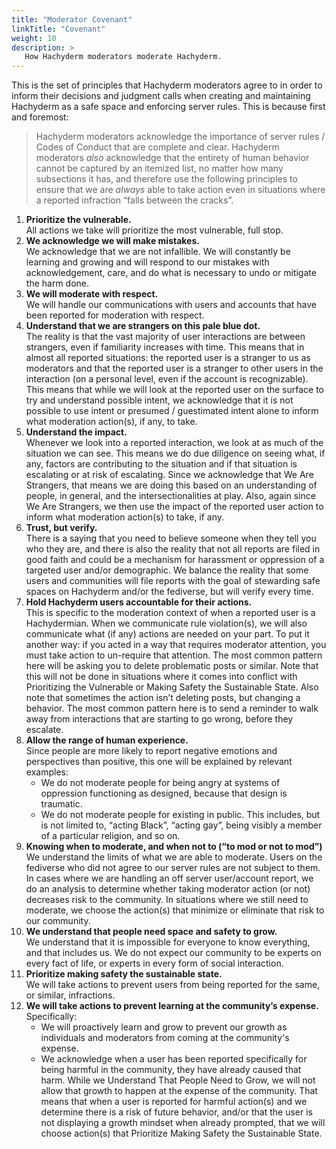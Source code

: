 ```yaml
---
title: "Moderator Covenant"
linkTitle: "Covenant"
weight: 10
description: >
   How Hachyderm moderators moderate Hachyderm.
---
```


This is the set of principles that Hachyderm moderators agree to
in order to inform their decisions and judgment calls when
creating and maintaining Hachyderm as a safe space and enforcing
server rules. This is because first and foremost:

> Hachyderm moderators acknowledge the importance of server rules /
> Codes of Conduct that are complete and clear. Hachyderm moderators
> _also_ acknowledge that the entirety of human behavior cannot be
> captured by an itemized list, no matter how many subsections it has, and
> therefore use the following principles to ensure that we are
> _always_ able to take action even in situations where a reported
> infraction “falls between the cracks”.

1. **Prioritize the vulnerable.**<br />All actions we take will prioritize the most vulnerable, full stop.
1. **We acknowledge we will make mistakes.**<br />
We acknowledge that we are not infallible. We will constantly be
learning and growing and will respond to our mistakes with
acknowledgement, care, and do what is necessary to undo or
mitigate the harm done.
1. **We will moderate with respect.**<br />
We will handle our communications with users and accounts that
have been reported for moderation with respect.
1. **Understand that we are strangers on this pale blue dot.**<br />
The reality is that the vast majority of user interactions are
between strangers, even if familiarity increases with time. This
means that in almost all reported situations: the reported user is
a stranger to us as moderators and that the reported user is a
stranger to other users in the interaction (on a personal level,
even if the account is recognizable). This means that while we
will look at the reported user on the surface to try and
understand possible intent, we acknowledge that it is not possible
to use intent or presumed / guestimated intent alone to inform
what moderation action(s), if any, to take.
1. **Understand the impact.**<br />
Whenever we look into a reported interaction, we look at as much
of the situation we can see. This means we do due diligence on
seeing what, if any, factors are contributing to the situation and
if that situation is escalating or at risk of escalating. Since we
acknowledge that We Are Strangers, that means we are doing this
based on an understanding of people, in general, and the
intersectionalities at play. Also, again since We Are Strangers,
we then use the impact of the reported user action to inform what
moderation action(s) to take, if any.
1. **Trust, but verify.**<br />
There is a saying that you need to believe someone when they tell
you who they are, and there is also the reality that not all
reports are filed in good faith and could be a mechanism for
harassment or oppression of a targeted user and/or demographic. We
balance the reality that some users and communities will file
reports with the goal of stewarding safe spaces on Hachyderm
and/or the fediverse, but will verify every time.
1. **Hold Hachyderm users accountable for their actions.**<br />
This is specific to the moderation context of when a reported user
is a Hachydermian. When we communicate rule violation(s), we will
also communicate what (if any) actions are needed on your part. To
put it another way: if you acted in a way that requires moderator
attention, you must take action to un-require that attention. The
most common pattern here will be asking you to delete problematic
posts or similar. Note that this will not be done in situations
where it comes into conflict with Prioritizing the Vulnerable or
Making Safety the Sustainable State. Also note that sometimes the
action isn’t deleting posts, but changing a behavior. The most
common pattern here is to send a reminder to walk away from
interactions that are starting to go wrong, before they escalate.
1. **Allow the range of human experience.**<br />
Since people are more likely to report negative emotions and
perspectives than positive, this one will be explained by relevant
examples:
    - We do not moderate people for being angry at systems of oppression
functioning as designed, because that design is traumatic.
    - We do not moderate people for existing in public. This includes,
but is not limited to, “acting Black”, “acting gay”, being visibly
a member of a particular religion, and so on.
1. **Knowing when to moderate, and when not to (“to mod or not to mod”)**<br />
We understand the limits of what we are able to moderate. Users on
the fediverse who did not agree to our server rules are not
subject to them. In cases where we are handling an off server
user/account report, we do an analysis to determine whether taking
moderator action (or not) decreases risk to the community. In
situations where we still need to moderate, we choose  the
action(s) that minimize or eliminate that risk to our community.
1. **We understand that people need space and safety to grow.**<br />
We understand that it is impossible for everyone to know
everything, and that includes us. We do not expect our community
to be experts on every fact of life, or experts in every form of
social interaction. 
1. **Prioritize making safety the sustainable state.**<br />
We will take actions to prevent users from being reported for the
same, or similar, infractions.
1. **We will take actions to prevent learning at the community’s
expense.**<br />
Specifically:
    - We will proactively learn and grow to prevent our growth as
	  individuals and moderators from coming at the community's
	  expense.
	- We acknowledge when a user has been reported specifically
	  for being harmful in the community, they have already caused that harm. While we
      Understand That People Need to Grow, we will not allow that growth
      to happen at the expense of the community. That means that when a
      user is reported for harmful action(s) and we determine there is a
      risk of future behavior, and/or that the user is not displaying a
      growth mindset when already prompted, that we will choose
      action(s) that Prioritize Making Safety the Sustainable State.


